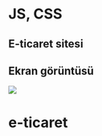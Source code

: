 <h1>JS, CSS</h1>

<h2>E-ticaret sitesi </h2>

<h2>Ekran görüntüsü </h2>

![](e-ticaret.gif)
# e-ticaret
